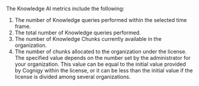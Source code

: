 The Knowledge AI metrics include the following:

1. The number of Knowledge queries performed within the selected time frame.
2. The total number of Knowledge queries performed.
3. The number of Knowledge Chunks currently available in the organization.
4. The number of chunks allocated to the organization under the license. The specified value depends on the number set by the administrator for your organization. This value can be equal to the initial value provided by Cognigy within the license, or it can be less than the initial value if the license is divided among several organizations.